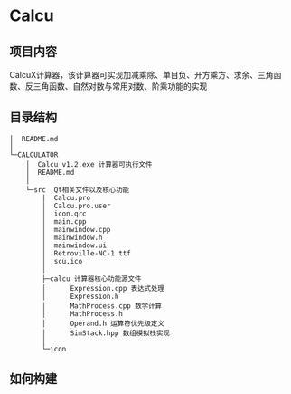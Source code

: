 # Calcu
## 项目内容
CalcuX计算器，该计算器可实现加减乘除、单目负、开方乘方、求余、三角函数、反三角函数、自然对数与常用对数、阶乘功能的实现
## 目录结构
````
│  README.md
│
└─CALCULATOR
    │  Calcu_v1.2.exe 计算器可执行文件
    │  README.md 
    │
    └─src  Qt相关文件以及核心功能
        |  Calcu.pro
        │  Calcu.pro.user
        │  icon.qrc
        │  main.cpp
        │  mainwindow.cpp
        │  mainwindow.h
        │  mainwindow.ui
        │  Retroville-NC-1.ttf
        │  scu.ico
        │
        ├─calcu 计算器核心功能源文件
        │      Expression.cpp 表达式处理
        │      Expression.h
        │      MathProcess.cpp 数学计算
        │      MathProcess.h
        │      Operand.h 运算符优先级定义
        │      SimStack.hpp 数组模拟栈实现
        │
        └─icon
````

## 如何构建
````

````